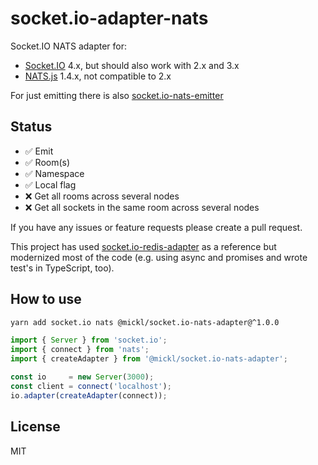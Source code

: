 # socket.io-adapter-nats

Socket.IO NATS adapter for:

- [Socket.IO](https://github.com/socketio/socket.io) 4.x, but should also work with 2.x and 3.x
- [NATS.js](https://github.com/nats-io/nats.js/) 1.4.x, not compatible to 2.x

For just emitting there is also [socket.io-nats-emitter](https://github.com/MickL/socket.io-nats-emitter)

## Status

- ✅ Emit
- ✅ Room(s)
- ✅ Namespace
- ✅ Local flag
- ❌ Get all rooms across several nodes
- ❌ Get all sockets in the same room across several nodes

If you have any issues or feature requests please create a pull request.

This project has used [socket.io-redis-adapter](https://github.com/socketio/socket.io-redis) as a reference but modernized most of the code (e.g. using async and promises and wrote test's in TypeScript, too).

## How to use

```bash
yarn add socket.io nats @mickl/socket.io-nats-adapter@^1.0.0
```

```ts
import { Server } from 'socket.io';
import { connect } from 'nats';
import { createAdapter } from '@mickl/socket.io-nats-adapter';

const io     = new Server(3000);
const client = connect('localhost');
io.adapter(createAdapter(connect));
```

## License

MIT

